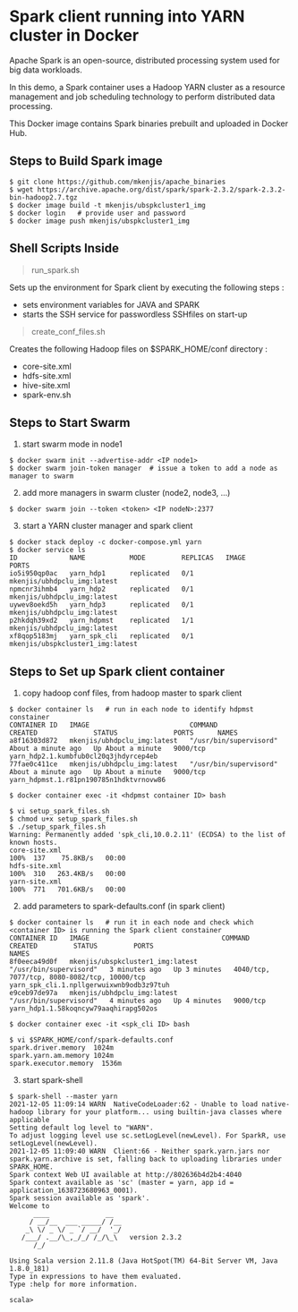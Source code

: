 # Spark client running into YARN cluster in Docker

Apache Spark is an open-source, distributed processing system used for big data workloads.

In this demo, a Spark container uses a Hadoop YARN cluster as a resource management and job scheduling technology to perform distributed data processing.

This Docker image contains Spark binaries prebuilt and uploaded in Docker Hub.

## Steps to Build Spark image
```shell
$ git clone https://github.com/mkenjis/apache_binaries
$ wget https://archive.apache.org/dist/spark/spark-2.3.2/spark-2.3.2-bin-hadoop2.7.tgz
$ docker image build -t mkenjis/ubspkcluster1_img
$ docker login   # provide user and password
$ docker image push mkenjis/ubspkcluster1_img
```

## Shell Scripts Inside 

> run_spark.sh

Sets up the environment for Spark client by executing the following steps :
- sets environment variables for JAVA and SPARK
- starts the SSH service for passwordless SSHfiles on start-up

> create_conf_files.sh

Creates the following Hadoop files on $SPARK_HOME/conf directory :
- core-site.xml
- hdfs-site.xml
- hive-site.xml
- spark-env.sh

## Steps to Start Swarm

1. start swarm mode in node1
```shell
$ docker swarm init --advertise-addr <IP node1>
$ docker swarm join-token manager  # issue a token to add a node as manager to swarm
```

2. add more managers in swarm cluster (node2, node3, ...)
```shell
$ docker swarm join --token <token> <IP nodeN>:2377
```

3. start a YARN cluster manager and spark client
```shell
$ docker stack deploy -c docker-compose.yml yarn
$ docker service ls
ID             NAME           MODE         REPLICAS   IMAGE                                 PORTS
io5i950qp0ac   yarn_hdp1      replicated   0/1        mkenjis/ubhdpclu_img:latest           
npmcnr3ihmb4   yarn_hdp2      replicated   0/1        mkenjis/ubhdpclu_img:latest           
uywev8oekd5h   yarn_hdp3      replicated   0/1        mkenjis/ubhdpclu_img:latest           
p2hkdqh39xd2   yarn_hdpmst    replicated   1/1        mkenjis/ubhdpclu_img:latest           
xf8qop5183mj   yarn_spk_cli   replicated   0/1        mkenjis/ubspkcluster1_img:latest
```

## Steps to Set up Spark client container

1. copy hadoop conf files, from hadoop master to spark client
```shell
$ docker container ls   # run in each node to identify hdpmst constainer
CONTAINER ID   IMAGE                         COMMAND                  CREATED              STATUS              PORTS      NAMES
a8f16303d872   mkenjis/ubhdpclu_img:latest   "/usr/bin/supervisord"   About a minute ago   Up About a minute   9000/tcp   yarn_hdp2.1.kumbfub0cl20q3jhdyrcep4eb
77fae0c411ce   mkenjis/ubhdpclu_img:latest   "/usr/bin/supervisord"   About a minute ago   Up About a minute   9000/tcp   yarn_hdpmst.1.r81pn190785n1hdktvrnovw86

$ docker container exec -it <hdpmst container ID> bash

$ vi setup_spark_files.sh
$ chmod u+x setup_spark_files.sh
$ ./setup_spark_files.sh
Warning: Permanently added 'spk_cli,10.0.2.11' (ECDSA) to the list of known hosts.
core-site.xml                                                      100%  137    75.8KB/s   00:00    
hdfs-site.xml                                                      100%  310   263.4KB/s   00:00    
yarn-site.xml                                                      100%  771   701.6KB/s   00:00
```

2. add parameters to spark-defaults.conf (in spark client)
```shell
$ docker container ls   # run it in each node and check which <container ID> is running the Spark client constainer
CONTAINER ID   IMAGE                                 COMMAND                  CREATED         STATUS         PORTS                                          NAMES
8f0eeca49d0f   mkenjis/ubspkcluster1_img:latest   "/usr/bin/supervisord"   3 minutes ago   Up 3 minutes   4040/tcp, 7077/tcp, 8080-8082/tcp, 10000/tcp   yarn_spk_cli.1.npllgerwuixwnb9odb3z97tuh
e9ceb97de97a   mkenjis/ubhdpclu_img:latest           "/usr/bin/supervisord"   4 minutes ago   Up 4 minutes   9000/tcp                                       yarn_hdp1.1.58koqncyw79aaqhirapg502os

$ docker container exec -it <spk_cli ID> bash

$ vi $SPARK_HOME/conf/spark-defaults.conf
spark.driver.memory  1024m
spark.yarn.am.memory 1024m
spark.executor.memory  1536m
```

3. start spark-shell
```shell
$ spark-shell --master yarn
2021-12-05 11:09:14 WARN  NativeCodeLoader:62 - Unable to load native-hadoop library for your platform... using builtin-java classes where applicable
Setting default log level to "WARN".
To adjust logging level use sc.setLogLevel(newLevel). For SparkR, use setLogLevel(newLevel).
2021-12-05 11:09:40 WARN  Client:66 - Neither spark.yarn.jars nor spark.yarn.archive is set, falling back to uploading libraries under SPARK_HOME.
Spark context Web UI available at http://802636b4d2b4:4040
Spark context available as 'sc' (master = yarn, app id = application_1638723680963_0001).
Spark session available as 'spark'.
Welcome to
      ____              __
     / __/__  ___ _____/ /__
    _\ \/ _ \/ _ `/ __/  '_/
   /___/ .__/\_,_/_/ /_/\_\   version 2.3.2
      /_/
         
Using Scala version 2.11.8 (Java HotSpot(TM) 64-Bit Server VM, Java 1.8.0_181)
Type in expressions to have them evaluated.
Type :help for more information.

scala> 
```


